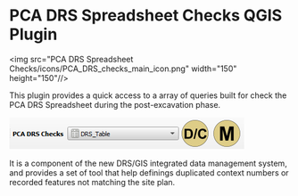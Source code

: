 


<h1>PCA DRS Spreadsheet Checks QGIS Plugin</h1>

<img src="PCA DRS Spreadsheet Checks/icons/PCA_DRS_checks_main_icon.png" width="150" height="150"//>

This plugin provides a quick access to a array of queries built for check the PCA DRS Spreadsheet during the post-excavation phase.

<img src="images/pca_drs_spreadsheet_checks_toolbar.png" />
	
It is a component of the new DRS/GIS integrated data management system, and provides a set of tool that help definings duplicated context numbers or recorded features not matching the site plan.